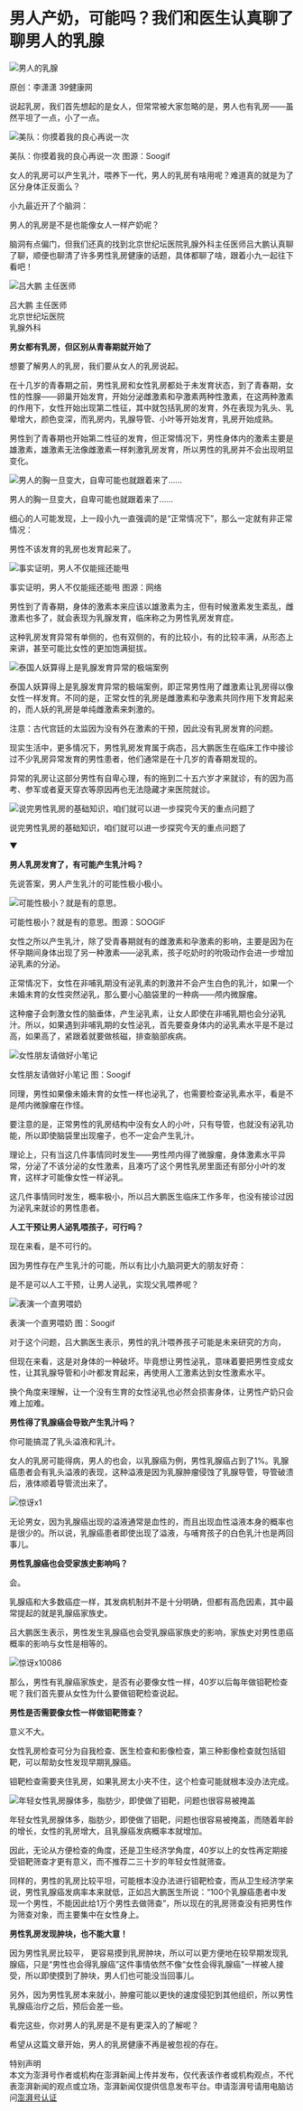 # 男人产奶，可能吗？我们和医生认真聊了聊男人的乳腺

![男人的乳腺](https://image.thepaper.cn/publish/interaction/image/3/425/250.jpg)

原创：李潇潇 39健康网

说起乳房，我们首先想起的是女人，但常常被大家忽略的是，男人也有乳房——虽然平坦了一点，小了一点。

![美队：你摸着我的良心再说一次](http://image.thepaper.cn/www/image/43/312/275.gif)

美队：你摸着我的良心再说一次 图源：Soogif

女人的乳房可以产生乳汁，喂养下一代，男人的乳房有啥用呢？难道真的就是为了区分身体正反面么？

小九最近开了个脑洞：

男人的乳房是不是也能像女人一样产奶呢？

脑洞有点偏门，但我们还真的找到北京世纪坛医院乳腺外科主任医师吕大鹏认真聊了聊，顺便也聊清了许多男性乳房健康的话题，具体都聊了啥，跟着小九一起往下看吧！

![吕大鹏 主任医师](http://image.thepaper.cn/www/image/43/312/276.jpg)

吕大鹏 主任医师  
北京世纪坛医院  
乳腺外科

**男女都有乳房，但区别从青春期就开始了**

想要了解男人的乳房，我们要从女人的乳房说起。

在十几岁的青春期之前，男性乳房和女性乳房都处于未发育状态，到了青春期，女性的性腺——卵巢开始发育，开始分泌雌激素和孕激素两种性激素，在这两种激素的作用下，女性开始出现第二性征，其中就包括乳房的发育，外在表现为乳头、乳晕增大，颜色变深，而乳房内，乳腺导管、小叶等开始发育，乳房开始成熟。

男性到了青春期也开始第二性征的发育，但正常情况下，男性身体内的激素主要是雄激素，雄激素无法像雌激素一样刺激乳房发育，所以男性的乳房并不会出现明显变化。

![男人的胸一旦变大，自卑可能也就跟着来了……](http://image.thepaper.cn/www/image/43/312/278.jpg)

男人的胸一旦变大，自卑可能也就跟着来了……

细心的人可能发现，上一段小九一直强调的是“正常情况下”，那么一定就有非正常情况：

男性不该发育的乳房也发育起来了。

![事实证明，男人不仅能摇还能甩](http://image.thepaper.cn/www/image/43/312/280.gif)

事实证明，男人不仅能摇还能甩 图源：网络

男性到了青春期，身体的激素本来应该以雄激素为主，但有时候激素发生紊乱，雌激素也多了，就会表现为乳腺发育，临床称之为男性乳房发育症。

这种乳房发育异常有单侧的，也有双侧的，有的比较小，有的比较丰满，从形态上来讲，甚至可能比女性的更加饱满挺拔。

![泰国人妖算得上是乳腺发育异常的极端案例](http://image.thepaper.cn/www/image/43/312/287.jpg)

泰国人妖算得上是乳腺发育异常的极端案例，即正常男性用了雌激素让乳房得以像女性一样发育。不同的是，正常女性的乳房是雌激素和孕激素共同作用下发育起来的，而人妖的乳房是单纯雌激素来刺激的。

注意：古代宫廷的太监因为没有外在激素的干预，因此没有乳房发育的问题。

现实生活中，更多情况下，男性乳房发育属于病态，吕大鹏医生在临床工作中接诊过不少乳房异常发育的男性患者，他们通常是在十几岁的青春期发现的。

异常的乳房让这部分男性有自卑心理，有的拖到二十五六岁才来就诊，有的因为高考、参军或者夏天穿衣等原因再也无法隐藏才来医院就诊。

![说完男性乳房的基础知识，咱们就可以进一步探究今天的重点问题了](http://image.thepaper.cn/www/image/43/312/288.gif)

说完男性乳房的基础知识，咱们就可以进一步探究今天的重点问题了

▼

**男人乳房发育了，有可能产生乳汁吗？**

先说答案，男人产生乳汁的可能性极小极小。

![可能性极小？就是有的意思。](http://image.thepaper.cn/www/image/43/312/300.gif)

可能性极小？就是有的意思。图源：SOOGIF

女性之所以产生乳汁，除了受青春期就有的雌激素和孕激素的影响，主要是因为在怀孕期间身体出现了另一种激素——泌乳素，孩子吃奶时的吮吸动作会进一步增加泌乳素的分泌。

正常情况下，女性在非哺乳期没有泌乳素的刺激并不会产生白色的乳汁，如果一个未婚未育的女性突然泌乳，那么要小心脑袋里的一种病——颅内微腺瘤。

这种瘤子会刺激女性的脑垂体，产生泌乳素，让女人即使在非哺乳期也会分泌乳汁。所以，如果遇到非哺乳期的女性泌乳，首先要查身体内的泌乳素水平是不是过高，如果高了，紧跟着就要做核磁，排查脑部疾病。

![女性朋友请做好小笔记](http://image.thepaper.cn/www/image/43/312/302.gif)

女性朋友请做好小笔记 图：Soogif

同理，男性如果像未婚未育的女性一样也泌乳了，也需要检查泌乳素水平，看是不是颅内微腺瘤在作怪。

要注意的是，正常男性的乳房结构中没有女人的小叶，只有导管，也就没有泌乳功能，所以即使脑袋里出现瘤子，也不一定会产生乳汁。

理论上，只有当这几件事情同时发生——男性颅内得了微腺瘤，身体激素水平异常，分泌了不该分泌的女性激素，且凑巧了这个男性乳房里面还有部分小叶的发育，这样才可能像女性一样泌乳。

这几件事情同时发生，概率极小，所以吕大鹏医生临床工作多年，也没有接诊过因为泌乳来就诊的男性患者。

**人工干预让男人泌乳喂孩子，可行吗？**

现在来看，是不可行的。

因为男性存在产生乳汁的可能，所以有比小九脑洞更大的朋友好奇：

是不是可以人工干预，让男人泌乳，实现父乳喂养呢？

![表演一个直男喂奶](http://image.thepaper.cn/www/image/43/312/308.gif)

表演一个直男喂奶 图：Soogif

对于这个问题，吕大鹏医生表示，男性的乳汁喂养孩子可能是未来研究的方向，

但现在来看，这是对身体的一种破坏。毕竟想让男性泌乳，意味着要把男性变成女性，让其乳腺导管和小叶都发育起来，再使用人工激素达到女性激素水平。

换个角度来理解，让一个没有生育的女性泌乳也必然会损害身体，让男性产奶只会难上加难。

**男性得了乳腺癌会导致产生乳汁吗？**

你可能搞混了乳头溢液和乳汁。

女人的乳房可能得病，男人的也会，以乳腺癌为例，男性乳腺癌占到了1%。乳腺癌患者会有乳头溢液的表现，这种溢液是因为乳腺肿瘤侵蚀了乳腺导管，导管破溃后，液体顺着导管流出来了。

![惊讶x1](http://image.thepaper.cn/www/image/43/312/319.gif)

无论男女，因为乳腺癌出现的溢液通常是血性的，而且出现血性溢液本身的概率也是很少的。所以说，乳腺癌患者即使出现了溢液，与哺育孩子的白色乳汁也是两回事儿。

**男性乳腺癌也会受家族史影响吗？**

会。

乳腺癌和大多数癌症一样，其发病机制并不是十分明确，但都有高危因素，其中最常提起的就是乳腺癌家族史。

吕大鹏医生表示，男性发生乳腺癌也会受乳腺癌家族史的影响，家族史对男性患癌概率的影响与女性是相等的。

![惊讶x10086](http://image.thepaper.cn/www/image/43/312/324.gif)

那么，男性有乳腺癌家族史，是否有必要像女性一样，40岁以后每年做钼靶检查呢？我们首先要从女性为什么要做钼靶检查说起。

**男性是否需要像女性一样做钼靶筛查？**

意义不大。

女性乳房检查可分为自我检查、医生检查和影像检查，第三种影像检查就包括钼靶，可以帮助女性发现早期乳腺癌。

钼靶检查需要夹住乳房，如果乳房太小夹不住，这个检查可能就根本没办法完成。

![年轻女性乳房腺体多，脂肪少，即使做了钼靶，问题也很容易被掩盖](http://image.thepaper.cn/www/image/43/312/328.jpg)

年轻女性乳房腺体多，脂肪少，即使做了钼靶，问题也很容易被掩盖，而随着年龄的增长，女性的乳房增大，且乳腺癌发病概率本就增加。

因此，无论从方便检查的角度，还是卫生经济学角度，40岁以上的女性再定期接受钼靶筛查才更有意义，而不推荐二三十岁的年轻女性就筛查。

同样的，男性的乳房比较平坦，可能根本没办法进行钼靶检查，而从卫生经济学来说，男性乳腺癌发病率本来就低，正如吕大鹏医生所说：“100个乳腺癌患者中发现一个男性，不能因此给1万个男性去做筛查”，所以现在的乳房筛查没有把男性作为筛查对象，而主要集中在女性身上。

**男性乳房发现肿块，也不能大意！**

因为男性乳房比较平， 更容易摸到乳房肿块，所以可以更方便地在较早期发现乳腺癌，只是“男性也会得乳腺癌”这件事情依然不像“女性会得乳腺癌”一样被人接受，所以即使摸到了肿块，男人们也可能没当回事儿。

另外，因为男性乳房本来就小，肿瘤可能以更快的速度侵犯到其他组织，所以男性乳腺癌治疗之后，预后会差一些。

看完这些，你对男人的乳房是不是有更深入的了解呢？

希望从这篇文章开始，男人的乳房健康不再是被忽视的存在。

特别声明  
本文为澎湃号作者或机构在澎湃新闻上传并发布，仅代表该作者或机构观点，不代表澎湃新闻的观点或立场，澎湃新闻仅提供信息发布平台。申请澎湃号请用电脑访问[澎湃号认证](https://renzheng.thepaper.cn)